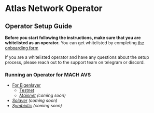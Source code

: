 # Atlas Network Operator

## Operator Setup Guide

**Before you start following the instructions, make sure that you are whitelisted as an operator.** You can get whitelisted by completing [the onboarding form](https://forms.gle/2RKzzprRbTscpPc67)

If you are a whitelisted operator and have any questions about the setup process, please reach out to the support team on telegram or discord.

### Running an Operator for MACH AVS

- [For Eigenlayer](./eigenlayer)
  - [Testnet](./eigenlayer/testnet/README.md)
  - *[Mainnet](./eigenlayer/mainnet/) (coming soon)*
- *[Solayer](./solayer) (coming soon)*
- *[Symbiotic](./symbiotic) (coming soon)*
